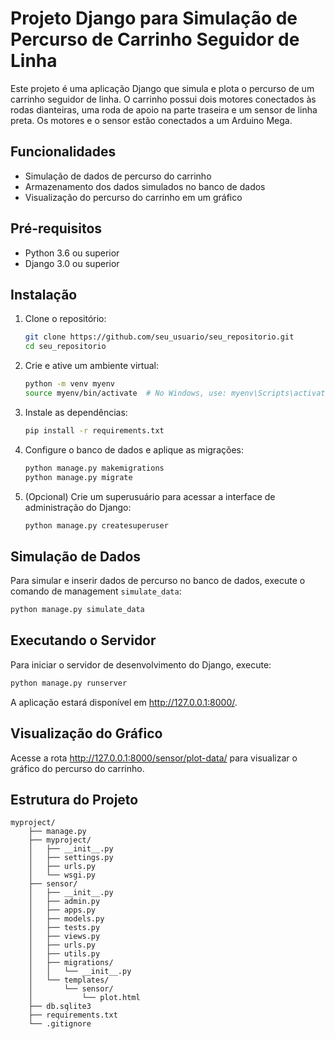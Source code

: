 # Projeto Django para Simulação de Percurso de Carrinho Seguidor de Linha

Este projeto é uma aplicação Django que simula e plota o percurso de um carrinho seguidor de linha. O carrinho possui dois motores conectados às rodas dianteiras, uma roda de apoio na parte traseira e um sensor de linha preta. Os motores e o sensor estão conectados a um Arduino Mega.

## Funcionalidades

- Simulação de dados de percurso do carrinho
- Armazenamento dos dados simulados no banco de dados
- Visualização do percurso do carrinho em um gráfico

## Pré-requisitos

- Python 3.6 ou superior
- Django 3.0 ou superior

## Instalação

1. Clone o repositório:

   ```bash
   git clone https://github.com/seu_usuario/seu_repositorio.git
   cd seu_repositorio
   ```

2. Crie e ative um ambiente virtual:

   ```bash
   python -m venv myenv
   source myenv/bin/activate  # No Windows, use: myenv\Scripts\activate
   ```

3. Instale as dependências:

   ```bash
   pip install -r requirements.txt
   ```

4. Configure o banco de dados e aplique as migrações:

   ```bash
   python manage.py makemigrations
   python manage.py migrate
   ```

5. (Opcional) Crie um superusuário para acessar a interface de administração do Django:

   ```bash
   python manage.py createsuperuser
   ```

## Simulação de Dados

Para simular e inserir dados de percurso no banco de dados, execute o comando de management `simulate_data`:

```bash
python manage.py simulate_data
```

## Executando o Servidor

Para iniciar o servidor de desenvolvimento do Django, execute:

```bash
python manage.py runserver
```

A aplicação estará disponível em http://127.0.0.1:8000/.

## Visualização do Gráfico

Acesse a rota http://127.0.0.1:8000/sensor/plot-data/ para visualizar o gráfico do percurso do carrinho.

## Estrutura do Projeto

```
myproject/
    ├── manage.py
    ├── myproject/
    │   ├── __init__.py
    │   ├── settings.py
    │   ├── urls.py
    │   └── wsgi.py
    ├── sensor/
    │   ├── __init__.py
    │   ├── admin.py
    │   ├── apps.py
    │   ├── models.py
    │   ├── tests.py
    │   ├── views.py
    │   ├── urls.py
    │   ├── utils.py
    │   ├── migrations/
    │   │   └── __init__.py
    │   └── templates/
    │       └── sensor/
    │           └── plot.html
    ├── db.sqlite3
    ├── requirements.txt
    └── .gitignore
```
